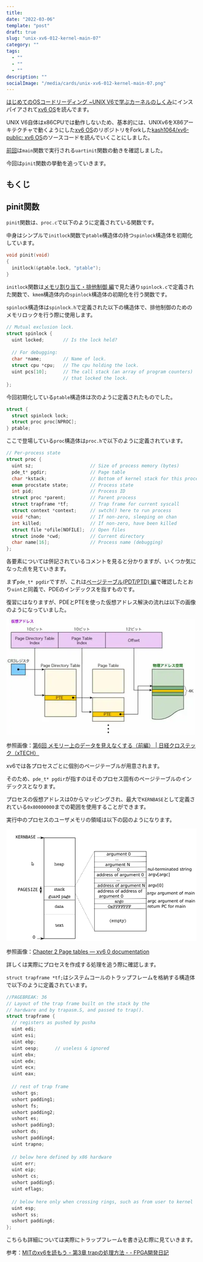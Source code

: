 ```yaml
---
title: 
date: "2022-03-06"
template: "post"
draft: true
slug: "unix-xv6-012-kernel-main-07"
category: ""
tags:
  - ""
  - ""
  - ""
description: ""
socialImage: "/media/cards/unix-xv6-012-kernel-main-07.png"
---
```


[はじめてのOSコードリーディング ~UNIX V6で学ぶカーネルのしくみ](https://amzn.to/3q8TU3K)にインスパイアされて[xv6 OS](https://github.com/mit-pdos/xv6-public)を読んでます。

UNIX V6自体はx86CPUでは動作しないため、基本的には、UNIXv6をX86アーキテクチャで動くようにした[xv6 OS](https://github.com/mit-pdos/xv6-public)のリポジトリをForkした[kash1064/xv6-public: xv6 OS](https://github.com/kash1064/xv6-public)のソースコードを読んでいくことにしました。

[前回](/unix-xv6-011-kernel-main-08)は`main`関数で実行される`uartinit`関数の動きを確認しました。

今回は`pinit`関数の挙動を追っていきます。

<!-- omit in toc -->

## もくじ





## pinit関数

`pinit`関数は、`proc.c`で以下のように定義されている関数です。

中身はシンプルで`initlock`関数で`ptable`構造体の持つ`spinlock`構造体を初期化しています。

``` c
void pinit(void)
{
  initlock(&ptable.lock, "ptable");
}
```

`initlock`関数は[メモリ割り当て・排他制御 編](/unix-xv6-004-kernel-main-01)で見た通り`spinlock.c`で定義された関数で、`kmem`構造体内の`spinlock`構造体の初期化を行う関数です。

`spinlock`構造体は`spinlock.h`で定義された以下の構造体で、排他制御のためのメモリロックを行う際に使用します。

``` c
// Mutual exclusion lock.
struct spinlock {
  uint locked;       // Is the lock held?

  // For debugging:
  char *name;        // Name of lock.
  struct cpu *cpu;   // The cpu holding the lock.
  uint pcs[10];      // The call stack (an array of program counters)
                     // that locked the lock.
};
```

今回初期化している`ptable`構造体は次のように定義されたものでした。

``` c
struct {
  struct spinlock lock;
  struct proc proc[NPROC];
} ptable;
```

ここで登場している`proc`構造体は`proc.h`で以下のように定義されています。

``` c
// Per-process state
struct proc {
  uint sz;                     // Size of process memory (bytes)
  pde_t* pgdir;                // Page table
  char *kstack;                // Bottom of kernel stack for this process
  enum procstate state;        // Process state
  int pid;                     // Process ID
  struct proc *parent;         // Parent process
  struct trapframe *tf;        // Trap frame for current syscall
  struct context *context;     // swtch() here to run process
  void *chan;                  // If non-zero, sleeping on chan
  int killed;                  // If non-zero, have been killed
  struct file *ofile[NOFILE];  // Open files
  struct inode *cwd;           // Current directory
  char name[16];               // Process name (debugging)
};
```

各要素については併記されているコメントを見ると分かりますが、いくつか気になった点を見ていきます。

まず`pde_t* pgdir`ですが、これは[ページテーブル(PDT/PTD) 編](/unix-xv6-005-kernel-main-02)で確認したとおり`uint`と同義で、PDEのインデックスを指すものです。

復習にはなりますが、PDEとPTEを使った仮想アドレス解決の流れは以下の画像のようになっていました。

![img](../../static/media/2022-03-06-unix-xv6-012-kernel-main-07/zu04.webp)

参照画像：[第6回 メモリー上のデータを見えなくする（前編） | 日経クロステック（xTECH）](https://xtech.nikkei.com/it/article/COLUMN/20071107/286632/)

xv6では各プロセスごとに個別のページテーブルが用意されます。

そのため、`pde_t* pgdir`が指すのはそのプロセス固有のページテーブルのインデックスとなります。

プロセスの仮想アドレスは0からマッピングされ、最大で`KERNBASE`として定義されている`0x80000000`までの範囲を使用することができます。

実行中のプロセスのユーザメモリの領域は以下の図のようになります。

![_images / F2-3.png](../../static/media/2022-03-06-unix-xv6-012-kernel-main-07/F2-3.png)

参照画像：[Chapter 2 Page tables — xv6 0 documentation](https://pekopeko11.sakura.ne.jp/unix_v6/xv6-book/en/Page_tables.html#process-address-space)

詳しくは実際にプロセスを作成する処理を追う際に確認します。

`struct trapframe *tf;`はシステムコールのトラップフレームを格納する構造体で以下のように定義されています。

``` c
//PAGEBREAK: 36
// Layout of the trap frame built on the stack by the
// hardware and by trapasm.S, and passed to trap().
struct trapframe {
  // registers as pushed by pusha
  uint edi;
  uint esi;
  uint ebp;
  uint oesp;      // useless & ignored
  uint ebx;
  uint edx;
  uint ecx;
  uint eax;

  // rest of trap frame
  ushort gs;
  ushort padding1;
  ushort fs;
  ushort padding2;
  ushort es;
  ushort padding3;
  ushort ds;
  ushort padding4;
  uint trapno;

  // below here defined by x86 hardware
  uint err;
  uint eip;
  ushort cs;
  ushort padding5;
  uint eflags;

  // below here only when crossing rings, such as from user to kernel
  uint esp;
  ushort ss;
  ushort padding6;
};
```

こちらも詳細については実際にトラップフレームを書き込む際に見ていきます。

参考：[MITのxv6を読もう - 第3章 trapの処理方法 - - FPGA開発日記](https://msyksphinz.hatenablog.com/entry/2015/07/04/020000)



















